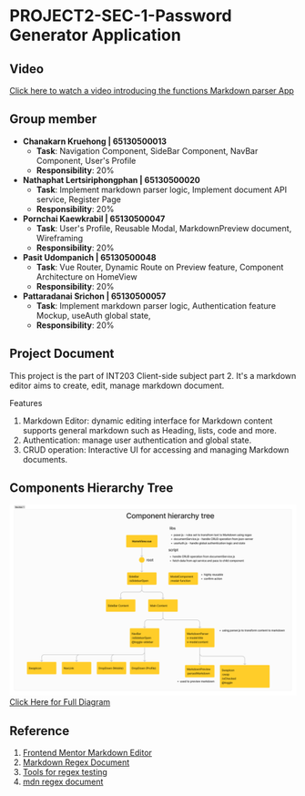 # PROJECT2-SEC-1-Password Generator Application

## Video
[Click here to watch a video introducing the functions Markdown parser App](https://youtu.be/coUzKOD3-Zo?si=PYMehrpMhdO5qSzj)

## Group member


- **Chanakarn Kruehong | 65130500013**
  - **Task**: Navigation Component, SideBar Component, NavBar Component, User's Profile
  - **Responsibility**: 20%
- **Nathaphat Lertsiriphongphan | 65130500020**
  - **Task**: Implement markdown parser logic, Implement document API service, Register Page
  - **Responsibility**: 20%
- **Pornchai Kaewkrabil | 65130500047**
  - **Task**: User's Profile, Reusable Modal, MarkdownPreview document, Wireframing
  - **Responsibility**: 20%
- **Pasit Udompanich | 65130500048**
  - **Task**: Vue Router, Dynamic Route on Preview feature, Component Architecture on HomeView
  - **Responsibility**: 20%
- **Pattaradanai Srichon | 65130500057**
  - **Task**: Implement markdown parser logic, Authentication feature Mockup, useAuth global state, 
  - **Responsibility**: 20%


## Project Document
This project is the part of INT203 Client-side subject part 2. It's a markdown editor aims to create, edit, manage markdown document.

Features
1. Markdown Editor: dynamic editing interface for Markdown content supports general markdown such as Heading, lists, code and more.
2. Authentication: manage user authentication and global state.
3. CRUD operation: Interactive UI for accessing and managing Markdown documents.

## Components Hierarchy Tree
![Component Tree](/docs/component-tree.png)
[Click Here for Full Diagram](https://www.figma.com/file/UhwE4Ir2oBWrymbNLxCUAn/Markable-Webflow?type=whiteboard&node-id=147%3A120&t=nX7hpNrEJPtvPJJj-1)

## Reference
1. [Frontend Mentor Markdown Editor](https://www.frontendmentor.io/challenges/inbrowser-markdown-editor-r16TrrQX9)
2. [Markdown Regex Document](https://betterprogramming.pub/create-your-own-markdown-parser-bffb392a06db)
3. [Tools for regex testing](https://regexr.com/)
4. [mdn regex document](https://developer.mozilla.org/en-US/docs/Web/JavaScript/Guide/Regular_expressions)